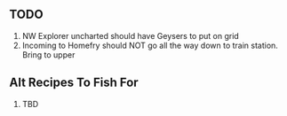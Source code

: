 TODO
----
1. NW Explorer uncharted should have Geysers to put on grid
2. Incoming to Homefry should NOT go all the way down to train station. Bring to upper

Alt Recipes To Fish For
-----------------------
1. TBD

